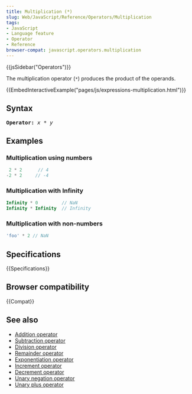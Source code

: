 ```yaml
---
title: Multiplication (*)
slug: Web/JavaScript/Reference/Operators/Multiplication
tags:
- JavaScript
- Language feature
- Operator
- Reference
browser-compat: javascript.operators.multiplication
---
```

{{jsSidebar("Operators")}}

The multiplication operator (`*`) produces the product of the operands.

{{EmbedInteractiveExample("pages/js/expressions-multiplication.html")}}

## Syntax

<pre class="brush: js"><strong>Operator:</strong> <var>x</var> * <var>y</var>
</pre>

## Examples

### Multiplication using numbers

```js
 2 * 2      // 4
-2 * 2     // -4
```

### Multiplication with Infinity

```js
Infinity * 0         // NaN
Infinity * Infinity  // Infinity
```

### Multiplication with non-numbers

```js
'foo' * 2 // NaN
```

## Specifications

{{Specifications}}

## Browser compatibility

{{Compat}}

## See also

- [Addition operator](/en-US/docs/Web/JavaScript/Reference/Operators/Addition)
- [Subtraction operator](/en-US/docs/Web/JavaScript/Reference/Operators/Subtraction)
- [Division operator](/en-US/docs/Web/JavaScript/Reference/Operators/Division)
- [Remainder operator](/en-US/docs/Web/JavaScript/Reference/Operators/Remainder)
- [Exponentiation operator](/en-US/docs/Web/JavaScript/Reference/Operators/Exponentiation)
- [Increment operator](/en-US/docs/Web/JavaScript/Reference/Operators/Increment)
- [Decrement operator](/en-US/docs/Web/JavaScript/Reference/Operators/Decrement)
- [Unary negation operator](/en-US/docs/Web/JavaScript/Reference/Operators/Unary_negation)
- [Unary plus operator](/en-US/docs/Web/JavaScript/Reference/Operators/Unary_plus)
